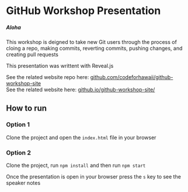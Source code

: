 # GitHub Workshop Presentation

##### Aloha

This workshop is deigned to take new Git users through the process of cloing a repo, making commits, reverting commits, pushing changes, and creating pull requests

This presentation was writtent with Reveal.js

See the related website repo here: [github.com/codeforhawaii/github-workshop-site](https://github.com/codeforhawaii/github-workshop-site)  
See the related website here: [github.io/github-workshop-site/](https://codeforgso.github.io/github-workshop-site/)

## How to run

### Option 1

Clone the project and open the `index.html` file in your browser

### Option 2

Clone the project, run `npm install` and then run `npm start`

Once the presentation is open in your browser press the `s` key to see the speaker notes
